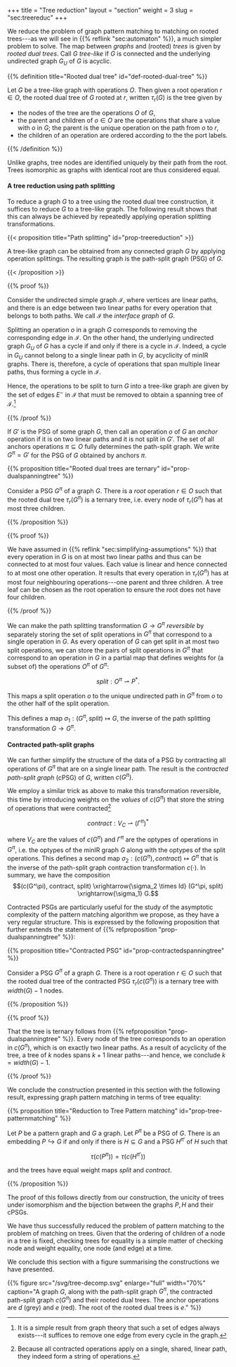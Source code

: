 +++
title = "Tree reduction"
layout = "section"
weight = 3
slug = "sec:treereduc"
+++

We reduce the problem of graph pattern matching to matching on rooted trees---as
we will see in {{% reflink "sec:automaton" %}}, a much simpler problem to solve.
The map between _graphs_ and (rooted) _trees_ is given by _rooted dual trees_.
Call $G$ _tree-like_ if $G$ is connected and the underlying undirected graph
$G_U$ of $G$ is acyclic.

{{% definition title="Rooted dual tree" id="def-rooted-dual-tree" %}}

Let $G$ be a tree-like graph with operations $O$. Then given a root operation
$r \in O$, the rooted dual tree of $G$ rooted at $r$, written $\tau_r(G)$ is the
tree given by

- the nodes of the tree are the operations $O$ of $G$,
- the parent and children of $o \in O$ are the operations that share a value
  with $o$ in $G$; the parent is the unique operation on the path from $o$ to
  $r$,
- the children of an operation are ordered according to the the port labels.

{{% /definition %}}

Unlike graphs, tree nodes are identified uniquely by their path from the root.
Trees isomorphic as graphs with identical root are thus considered equal.

#### A tree reduction using path splitting

To reduce a graph $G$ to a tree using the rooted dual tree construction, it
suffices to reduce $G$ to a tree-like graph. The following result shows that
this can always be achieved by repeatedly applying operation splitting
transformations.

<!-- prettier-ignore -->
{{< proposition title="Path splitting" id="prop-treereduction" >}}

A tree-like graph can be obtained from any connected graph $G$ by applying
operation splittings. The resulting graph is the path-split graph (PSG) of $G$.

<!-- prettier-ignore -->
{{< /proposition >}}

<!-- prettier-ignore -->
{{% proof %}}

Consider the undirected simple graph $\mathcal{I}$, where vertices are linear
paths, and there is an edge between two linear paths for every operation that
belongs to both paths. We call $\mathcal{I}$ the _interface graph_ of $G$.

Splitting an operation $o$ in a graph $G$ corresponds to removing the
corresponding edge in $\mathcal{I}$. On the other hand, the underlying
undirected graph $G_U$ of $G$ has a cycle if and only if there is a cycle in
$\mathcal{I}$. Indeed, a cycle in $G_U$ cannot belong to a single linear path in
$G$, by acyclicity of minIR graphs. There is, therefore, a cycle of operations
that span multiple linear paths, thus forming a cycle in $\mathcal{I}$.

Hence, the operations to be split to turn $G$ into a tree-like graph are given
by the set of edges $E^-$ in $\mathcal{I}$ that must be removed to obtain a
spanning tree of $\mathcal{I}.$[^spantheo]

[^spantheo]:
    It is a simple result from graph theory that such a set of edges always
    exists---it suffices to remove one edge from every cycle in the graph.

<!-- prettier-ignore -->
{{% /proof %}}

If $G'$ is the PSG of some graph $G$, then call an operation $o$ of $G$ an
_anchor_ operation if it is on two linear paths and it is not split in $G'$. The
set of all anchors operations $\pi \subseteq O$ fully determines the path-split
graph. We write $G^\pi = G'$ for the PSG of $G$ obtained by anchors $\pi$.

{{% proposition title="Rooted dual trees are ternary" id="prop-dualspanningtree" %}}

Consider a PSG $G^\pi$ of a graph $G$. There is a _root_ operation $r \in O$
such that the rooted dual tree $\tau_r(G^\pi)$ is a ternary tree, i.e. every
node of $\tau_r(G^\pi)$ has at most three children.

{{% /proposition %}}

{{% proof %}}

We have assumed in {{% reflink "sec:simplifying-assumptions" %}} that every
operation in $G$ is on at most two linear paths and thus can be connected to at
most four values. Each value is linear and hence connected to at most one other
operation. It results that every operation in $\tau_r(G^\pi)$ has at most four
neighbouring operations---one parent and three children. A tree leaf can be
chosen as the root operation to ensure the root does not have four children.

{{% /proof %}}

We can make the path splitting transformation $G \to G^\pi$ _reversible_ by
separately storing the set of split operations in $G^\pi$ that correspond to a
single operation in $G$. As every operation of $G$ can get split in at most two
split operations, we can store the pairs of split operations in $G^\pi$ that
correspond to an operation in $G$ in a partial map that defines weights for (a
subset of) the operations $O^\pi$ of $G^\pi$:

$$split: O^\pi \rightharpoonup P^\ast.$$

This maps a split operation $o$ to the unique undirected path in $G^\pi$ from
$o$ to the other half of the split operation.

This defines a map $\sigma_1: (G^\pi, split) \mapsto G$, the inverse of the path
splitting transformation $G \to G^\pi$.

#### Contracted path-split graphs

We can further simplify the structure of the data of a PSG by contracting all
operations of $G^\pi$ that are on a single linear path. The result is the
_contracted path-split graph_ (cPSG) of $G$, written $c(G^\pi)$.

We employ a similar trick as above to make this transformation reversible, this
time by introducing weights on the _values_ of $c(G^\pi)$ that store the string
of operations that were contracted[^whystring]

$$contract: V_C \rightharpoonup (\Gamma^\pi)^\ast$$

where $V_C$ are the values of $c(G^\pi)$ and $\Gamma^\pi$ are the optypes of
operations in $G^\pi$, i.e. the optypes of the minIR graph $G$ along with the
optypes of the split operations. This defines a second map
$\sigma_2: (c(G^\pi), contract) \mapsto G^\pi$ that is the inverse of the
path-split graph contraction transformation $c(\cdot)$. In summary, we have the
composition
$$(c(G^\pi), contract, split) \xrightarrow{\sigma_2 \times Id} (G^\pi, split) \xrightarrow{\sigma_1} G.$$
[^whystring]: Because all contracted operations apply on a single, shared,
linear path, they indeed form a string of operations.

Contracted PSGs are particularly useful for the study of the asymptotic
complexity of the pattern matching algorithm we propose, as they have a very
regular structure. This is expressed by the following proposition that further
extends the statement of {{% refproposition "prop-dualspanningtree" %}}:

{{% proposition title="Contracted PSG" id="prop-contractedspanningtree" %}}

Consider a PSG $G^\pi$ of a graph $G$. There is a root operation $r \in O$ such
that the rooted dual tree of the contracted PSG $\tau_r(c(G^\pi))$ is a ternary
tree with $width(G) - 1$ nodes.

{{% /proposition %}}

{{% proof %}}

That the tree is ternary follows from
{{% refproposition "prop-dualspanningtree" %}}. Every node of the tree
corresponds to an operation in $c(G^\pi)$, which is on exactly two linear paths.
As a result of acyclicity of the tree, a tree of $k$ nodes spans $k+1$ linear
paths---and hence, we conclude $k = width(G) - 1$.

{{% /proof %}}

We conclude the construction presented in this section with the following
result, expressing graph pattern matching in terms of tree equality:

<!-- prettier-ignore -->
{{% proposition title="Reduction to Tree Pattern matching" id="prop-tree-patternmatching" %}}

Let $P$ be a pattern graph and $G$ a graph. Let $P^\pi$ be a PSG of $G$. There
is an embedding $P \hookrightarrow G$ if and only if there is $H \subseteq G$
and a PSG $H^{\pi'}$ of $H$ such that

$$\tau(c(P^\pi)) = \tau(c(H^{\pi'}))$$

and the trees have equal weight maps $split$ and $contract$.

<!-- prettier-ignore -->
{{% /proposition %}}

The proof of this follows directly from our construction, the unicity of trees
under isomorphism and the bijection between the graphs $P, H$ and their cPSGs.

We have thus successfully reduced the problem of pattern matching to the problem
of matching on trees. Given that the ordering of children of a node in a tree is
fixed, checking trees for equality is a simple matter of checking node and
weight equality, one node (and edge) at a time.

We conclude this section with a figure summarising the constructions we have presented.

{{% figure src="/svg/tree-decomp.svg" enlarge="full" width="70%"
    caption="A graph $G$, along with the path-split graph $G^\pi$, the contracted path-split graph $c(G^\pi)$ and their rooted dual trees. The anchor operations are $d$ (grey) and $e$ (red). The root of the rooted dual trees is $e$." %}}
